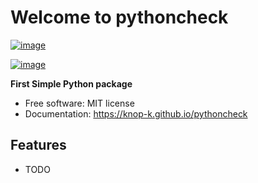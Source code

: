 # Welcome to pythoncheck


[![image](https://img.shields.io/pypi/v/pythoncheck.svg)](https://pypi.python.org/pypi/pythoncheck)

[![image](https://pyup.io/repos/github/knop-k/pythoncheck/shield.svg)](https://pyup.io/repos/github/knop-k/pythoncheck)


**First Simple Python package**


-   Free software: MIT license
-   Documentation: <https://knop-k.github.io/pythoncheck>
    

## Features

-   TODO
